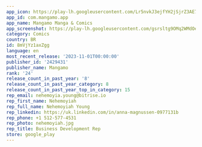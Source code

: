 ```yaml
---
app_icon: https://play-lh.googleusercontent.com/Lr5nvkJ3ejfYH2jSjrZ3AE7daMzsL0-Hw8Xs9ITEsmveHlt49P91YVy35-puJY4r3Q
app_id: com.mangamo.app
app_name: Mangamo Manga & Comics
app_screenshot: https://play-lh.googleusercontent.com/gsrsltg9OMq2WMdOedohY1WeP-jUgpNlIcaXFNQ9i0pDKv2GfMYKHAgCWUz2QkFFp4Q
category: Comics
country: BR
id: 8mVjYz1axZgg
language: en
most_recent_release: '2023-11-01T00:00:00'
publisher_id: '2429431'
publisher_name: Mangamo
rank: '24'
release_count_in_past_year: '8'
release_count_in_past_year_category: 8
release_count_in_past_year_top_in_category: 15
rep_email: nehemoyia.young@bitrise.io
rep_first_name: Nehemoyiah
rep_full_name: Nehemoyiah Young
rep_linkedin: https://uk.linkedin.com/in/anna-magnussen-0977131b
rep_phone: +1 512-577-4531
rep_photo: nehemoyiah.jpg
rep_title: Business Development Rep
store: google_play
---
```

